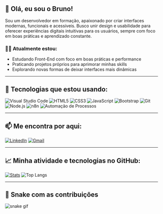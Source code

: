 ## 👋 Olá, eu sou o Bruno!  
<!--<img align="right" src="https://media.giphy.com/media/qgQUggAC3Pfv687qPC/giphy.gif" width="250" alt="codando">-->
Sou um desenvolvedor em formação, apaixonado por criar interfaces modernas, funcionais e acessíveis. Busco unir design e usabilidade para oferecer experiências digitais intuitivas para os usuários, sempre com foco em boas práticas e aprendizado constante.

### 👨‍💻 Atualmente estou:
- Estudando Front-End com foco em boas práticas e performance
- Praticando projetos próprios para aprimorar minhas skills
- Explorando novas formas de deixar interfaces mais dinâmicas

---

## 🚀 Tecnologias que estou usando:
![Visual Studio Code](https://img.shields.io/badge/VS%20Code-007ACC?style=flat&logo=visual-studio-code&logoColor=white)
![HTML5](https://img.shields.io/badge/HTML5-E34F26?style=flat&logo=html5&logoColor=white)
![CSS3](https://img.shields.io/badge/CSS3-1572B6?style=flat&logo=css3&logoColor=white)
![JavaScript](https://img.shields.io/badge/JavaScript-F7DF1E?style=flat&logo=javascript&logoColor=black)
![Bootstrap](https://img.shields.io/badge/Bootstrap-7952B3?style=flat&logo=bootstrap&logoColor=white)
![Git](https://img.shields.io/badge/Git-F05032?style=flat&logo=git&logoColor=white)
![Node.js](https://img.shields.io/badge/Node.js-339933?style=flat&logo=node.js&logoColor=white)
![n8n](https://img.shields.io/badge/n8n-FA5A28?style=flat&logo=n8n&logoColor=white)
![Automação de Processos](https://img.shields.io/badge/Automação%20de%20Processos-555555?style=flat&logo=cogs&logoColor=white)


---

## 📫 Me encontra por aqui:
[![LinkedIn](https://img.shields.io/badge/-LinkedIn-%230077B5?style=flat&logo=linkedin&logoColor=white)](https://www.linkedin.com/in/brunowace-ferreira)
[![Gmail](https://img.shields.io/badge/-Email-D14836?style=flat&logo=gmail&logoColor=white)](mailto:brunowace.ferreira@gmail.com)

---

## 📈 Minha atividade e tecnologias no GitHub:

[![Stats](https://github-readme-stats.vercel.app/api?username=BrunoWACE)](https://github.com/anuraghazra/github-readme-stats)
![Top Langs](https://github-readme-stats.vercel.app/api/top-langs/?username=BrunoWACE&layout=compact)

---

## 🐍 Snake com as contribuições

![snake gif](https://cdn.jsdelivr.net/gh/BrunoWACE/BrunoWACE@output/github-contribution-grid-snake.svg)










